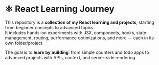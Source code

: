 # ⚛️ React Learning Journey

This repository is a **collection of my React learning and projects**, starting from beginner concepts to advanced topics.  
It includes hands-on experiments with JSX, components, hooks, state management, routing, performance optimizations, and more — each in its own folder/project.

The goal is to **learn by building**: from simple counters and todo apps to advanced projects with APIs, context, and server-side rendering.
 
